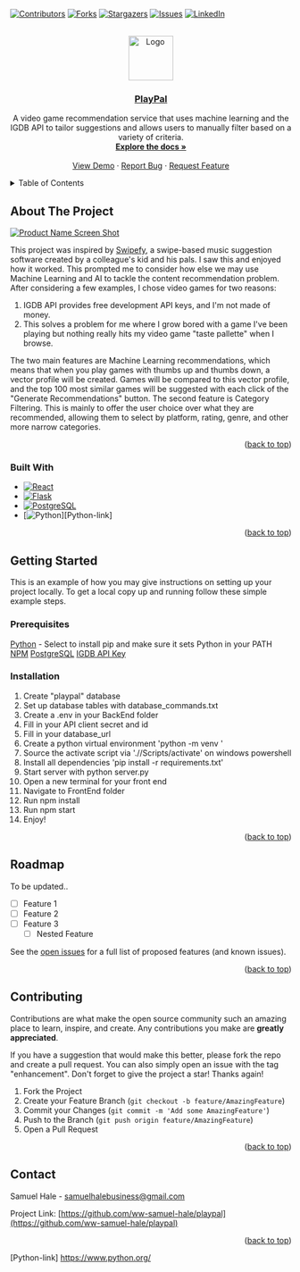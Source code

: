 <!-- Improved compatibility of back to top link: See: https://github.com/othneildrew/Best-README-Template/pull/73 -->
<a name="readme-top"></a>
<!--
*** Thanks for checking out the Best-README-Template. If you have a suggestion
*** that would make this better, please fork the repo and create a pull request
*** or simply open an issue with the tag "enhancement".
*** Don't forget to give the project a star!
*** Thanks again! Now go create something AMAZING! :D
-->



<!-- PROJECT SHIELDS -->
<!--
*** I'm using markdown "reference style" links for readability.
*** Reference links are enclosed in brackets [ ] instead of parentheses ( ).
*** See the bottom of this document for the declaration of the reference variables
*** for contributors-url, forks-url, etc. This is an optional, concise syntax you may use.
*** https://www.markdownguide.org/basic-syntax/#reference-style-links
-->
[![Contributors][contributors-shield]][contributors-url]
[![Forks][forks-shield]][forks-url]
[![Stargazers][stars-shield]][stars-url]
[![Issues][issues-shield]][issues-url]
[![LinkedIn][linkedin-shield]][linkedin-url]



<!-- PROJECT LOGO -->
<br />
<div align="center">
  <a href="https://github.com/ww-samuel-hale/playpal">
    <img src="images/logo.png" alt="Logo" width="80" height="80">
  </a>

<h3 align="center"><a href="https://playpal-jwmk.onrender.com">PlayPal</a></h3>


  <p align="center">
    A video game recommendation service that uses machine learning and the IGDB API to tailor suggestions and allows users to manually filter based on a variety of criteria. 
    <br />
    <a href="https://github.com/ww-samuel-hale/playpal"><strong>Explore the docs »</strong></a>
    <br />
    <br />
    <a href="https://github.com/ww-samuel-hale/playpal">View Demo</a>
    ·
    <a href="https://github.com/ww-samuel-hale/playpal/issues/new?labels=bug&template=bug-report---.md">Report Bug</a>
    ·
    <a href="https://github.com/ww-samuel-hale/playpal/issues/new?labels=enhancement&template=feature-request---.md">Request Feature</a>
  </p>
</div>



<!-- TABLE OF CONTENTS -->
<details>
  <summary>Table of Contents</summary>
  <ol>
    <li>
      <a href="#about-the-project">About The Project</a>
      <ul>
        <li><a href="#built-with">Built With</a></li>
      </ul>
    </li>
    <li>
      <a href="#getting-started">Getting Started</a>
      <ul>
        <li><a href="#prerequisites">Prerequisites</a></li>
        <li><a href="#installation">Installation</a></li>
      </ul>
    </li>
    <li><a href="#roadmap">Roadmap</a></li>
    <li><a href="#contributing">Contributing</a></li>
    <li><a href="#contact">Contact</a></li>
  </ol>
</details>



<!-- ABOUT THE PROJECT -->
## About The Project

[![Product Name Screen Shot][product-screenshot]](https://example.com)

This project was inspired by [Swipefy](https://apps.apple.com/us/app/swipefy-for-spotify/id6449814769), a swipe-based music suggestion software created by a colleague's kid and his pals. I saw this and enjoyed how it worked. This prompted me to consider how else we may use Machine Learning and AI to tackle the content recommendation problem. After considering a few examples, I chose video games for two reasons:
1) IGDB API provides free development API keys, and I'm not made of money.
2) This solves a problem for me where I grow bored with a game I've been playing but nothing really hits my video game "taste pallette" when I browse.

The two main features are Machine Learning recommendations, which means that when you play games with thumbs up and thumbs down, a vector profile will be created. Games will be compared to this vector profile, and the top 100 most similar games will be suggested with each click of the "Generate Recommendations" button. The second feature is Category Filtering. This is mainly to offer the user choice over what they are recommended, allowing them to select by platform, rating, genre, and other more narrow categories.
<p align="right">(<a href="#readme-top">back to top</a>)</p>



### Built With

* [![React][React.js]][React-url]
* [![Flask][Python Flask]][Python-url]
* [![PostgreSQL][PostgresImg]][Postgres-url]
* [![Python][PythonImg]][Python-link]

<p align="right">(<a href="#readme-top">back to top</a>)</p>



<!-- GETTING STARTED -->
## Getting Started

This is an example of how you may give instructions on setting up your project locally.
To get a local copy up and running follow these simple example steps.

### Prerequisites

[Python](https://www.python.org/downloads/) - Select to install pip and make sure it sets Python in your PATH
[NPM](https://docs.npmjs.com/downloading-and-installing-node-js-and-npm)
[PostgreSQL](https://www.postgresql.org/download/)
[IGDB API Key](https://api-docs.igdb.com/#getting-started)

### Installation

1. Create "playpal" database
2. Set up database tables with database_commands.txt
3. Create a .env in your BackEnd folder
4. Fill in your API client secret and id
5. Fill in your database_url
6. Create a python virtual environment 'python -m venv <virtual environment name>'
7. Source the activate script via './<venvname>/Scripts/activate' on windows powershell
8. Install all dependencies 'pip install -r requirements.txt'
9. Start server with python server.py
10. Open a new terminal for your front end
11. Navigate to FrontEnd folder
12. Run npm install
13. Run npm start
14. Enjoy!

<p align="right">(<a href="#readme-top">back to top</a>)</p>

<!-- ROADMAP -->
## Roadmap

To be updated..

- [ ] Feature 1
- [ ] Feature 2
- [ ] Feature 3
    - [ ] Nested Feature

See the [open issues](https://github.com/ww-samuel-hale/playpal/issues) for a full list of proposed features (and known issues).

<p align="right">(<a href="#readme-top">back to top</a>)</p>



<!-- CONTRIBUTING -->
## Contributing

Contributions are what make the open source community such an amazing place to learn, inspire, and create. Any contributions you make are **greatly appreciated**.

If you have a suggestion that would make this better, please fork the repo and create a pull request. You can also simply open an issue with the tag "enhancement".
Don't forget to give the project a star! Thanks again!

1. Fork the Project
2. Create your Feature Branch (`git checkout -b feature/AmazingFeature`)
3. Commit your Changes (`git commit -m 'Add some AmazingFeature'`)
4. Push to the Branch (`git push origin feature/AmazingFeature`)
5. Open a Pull Request

<p align="right">(<a href="#readme-top">back to top</a>)</p>

<!-- CONTACT -->
## Contact

Samuel Hale - samuelhalebusiness@gmail.com

Project Link: [https://github.com/ww-samuel-hale/playpal](https://github.com/ww-samuel-hale/playpal)

<p align="right">(<a href="#readme-top">back to top</a>)</p>

<!-- MARKDOWN LINKS & IMAGES -->
<!-- https://www.markdownguide.org/basic-syntax/#reference-style-links -->
[contributors-shield]: https://img.shields.io/github/contributors/ww-samuel-hale/playpal.svg?style=for-the-badge
[contributors-url]: https://github.com/ww-samuel-hale/playpal/graphs/contributors
[forks-shield]: https://img.shields.io/github/forks/ww-samuel-hale/playpal.svg?style=for-the-badge
[forks-url]: https://github.com/ww-samuel-hale/playpal/network/members
[stars-shield]: https://img.shields.io/github/stars/ww-samuel-hale/playpal.svg?style=for-the-badge
[stars-url]: https://github.com/ww-samuel-hale/playpal/stargazers
[issues-shield]: https://img.shields.io/github/issues/ww-samuel-hale/playpal.svg?style=for-the-badge
[issues-url]: https://github.com/ww-samuel-hale/playpal/issues
[linkedin-shield]: https://img.shields.io/badge/-LinkedIn-black.svg?style=for-the-badge&logo=linkedin&colorB=555
[linkedin-url]: https://linkedin.com/in/samhale07
[product-screenshot]: images/screenshot.png
[React.js]: https://img.shields.io/badge/React-20232A?style=for-the-badge&logo=react&logoColor=61DAFB
[React-url]: https://reactjs.org/
[Python Flask]: https://img.shields.io/badge/Python-Flask-4B8BBE?style=flat&logo=python&logoColor=white
[Python-url]: https://flask.palletsprojects.com/en/3.0.x/
[PostgresImg]: https://img.shields.io/badge/postgresql-4169e1?style=for-the-badge&logo=postgresql&logoColor=white
[Postgres-url]: https://www.postgresql.org/
[PythonImg]: https://img.shields.io/badge/python-3670A0?style=for-the-badge&logo=python&logoColor=ffdd54
[Python-link] https://www.python.org/
